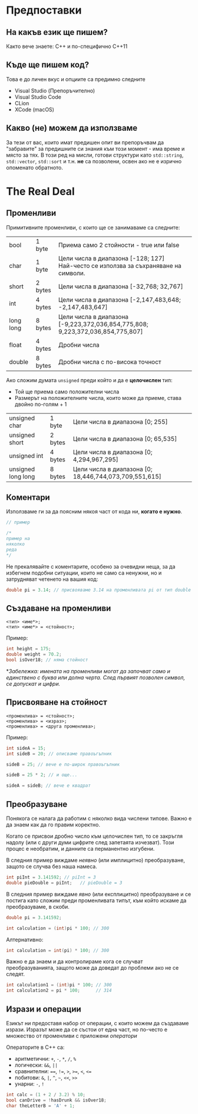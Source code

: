 # Предпоставки
## На какъв език ще пишем?
Както вече знаете: С++ и по-специфично С++11

## Къде ще пишем код?
Това е до личен вкус и опциите са предимно следните
- Visual Studio (Препоръчително)
- Visual Studio Code
- CLion
- XCode (macOS)

## Какво (не) можем да използваме
За тези от вас, които имат предишен опит ви препоръчвам да "забравите" за предишните си знания към този момент - има време и място за тях. В този ред на мисли, готови структури като ``std::string``, ``std::vector``, ``std::sort`` и т.н. **не** са позволени, освен ако не е изрично опоменато обратното.

# The Real Deal 
## Променливи
Примитивните променливи, с които ще се занимаваме са следните:
<table>
<tbody>
<tr>
<td>bool</td>
<td>1 byte</td>
<td>Приема само 2 стойности - true или false</td>
</tr>
<tr>
<td>char</td>
<td>1 byte</td>
<td>Цели числа в диапазона [-128; 127]<br/>
Най-често се използва за съхраняване на символи.</td>
</tr>
<tr>
<td>short</td>
<td>2 bytes</td>
<td>Цели числа в диапазона [-32,768; 32,767]</td>
</tr>
<tr>
<td>int</td>
<td>4 bytes</td>
<td>Цели числа в диапазона [-2,147,483,648; -2,147,483,647]</td>
<tr>
<td>long long</td>
<td>8 bytes</td>
<td>Цели числа в диапазона [-9,223,372,036,854,775,808; 9,223,372,036,854,775,807]</td>
</tr>
<tr>
<td>float</td>
<td>4 bytes</td>
<td>Дробни числа</td>
</tr>
<tr>
<td>double</td>
<td>8 bytes</td>
<td>Дробни числа с по-висока точност</td>
</tr>
</tbody>
</table>

Ако сложим думата ``unsigned`` преди който и да е **целочислен** тип:
- Той ще приема само положителни числа
- Размерът на положителните числа, които може да приеме, става двойно по-голям + 1

<table>
<tbody>
<tr>
<td>unsigned char</td>
<td>1 byte</td>
<td>Цели числа в диапазона [0; 255]<br/>
</tr>
<tr>
<td>unsigned short</td>
<td>2 bytes</td>
<td>Цели числа в диапазона [0; 65,535]</td>
</tr>
<tr>
<td>unsigned int</td>
<td>4 bytes</td>
<td>Цели числа в диапазона [0; 4,294,967,295]</td>
<tr>
<td>unsigned long long</td>
<td>8 bytes</td>
<td>Цели числа в диапазона [0; 18,446,744,073,709,551,615]</td>
</tr>
</tbody>
</table>


## Коментари
Използваме ги за да поясним някоя част от кода ни, **когато е нужно**.
```cpp
// пример
```
```cpp
/*
пример на
няколко
реда
*/
```

Не прекалявайте с коментарите, особено за очевидни неща, за да избегнем подобни ситуации, които не само са ненужни, но и затрудняват четенето на вашия код:
```cpp
double pi = 3.14; // присвояваме 3.14 на променливата pi от тип double (8 байта)
```

## Създаване на променливи

``<тип> <име*>;``\
``<тип> <име*> = <стойност>;``

Пример:
```cpp
int height = 175;
double weight = 70.2;
bool isOver18; // няма стойност
```

**Забележка: имената на променливи могат да започват само и единствено с буква или долна черта. След първият позволен символ, се допускат и цифри.*

## Присвояване на стойност

``<променлива> = <стойност>;``\
``<променлива> = <израз>;``\
``<променлива> = <друга променлива>;``

Пример:
```cpp
int sideA = 15;
int sideB = 20; // описваме правоъгълник

sideB = 25; // вече е по-широк правоъгълник

sideB = 25 * 2; // и още...

sideA = sideB; // вече е квадрат
```

## Преобразуване
Понякога се налага да работим с няколко вида числени типове. Важно е да знаем как да го правим коректно.

Когато се присвои дробно число към целочислен тип, то се закръгля надолу (или с други думи цифрите след запетаята изчезват). Този процес е необратим, и данните са перманентно изгубени.

В следния пример виждаме *неявно* (или имплицитно) преобразуване, защото се случва без наша намеса.
```cpp
int piInt = 3.141592; // piInt = 3
double pieDouble = piInt;   // pieDouble = 3
```

В следния пример виждаме *явно* (или експлицитно) преобразуване и се постига като сложим преди променливата типът, към който искаме да преобразуваме, в скоби.
```cpp
double pi = 3.141592;

int calculation = (int)pi * 100; // 300
```
Алтернативно:
```cpp
int calculation = int(pi) * 100; // 300
```
Важно е да знаем и да контролираме кога се случват преобразуванията, защото може да доведат до проблеми ако не се следят.
```cpp
int calculation1 = (int)pi * 100; // 300
int calculation2 = pi * 100;      // 314
```

## Изрази и операции
Езикът ни предоставя набор от операции, с които можем да създаваме изрази. Изразът може да се състои от една част, но по-често е множество от променливи с приложени *оператори*

Операторите в С++ са:
- аритметични: `+`, `-`, `*`, `/`, `%`
- логически: `&&`, `||`
- сравнителни: `==`, `!=`, `>`, `>=`, `<`, `<=`
- побитови: `&`, `|`, `^`, `~`, `<<`, `>>`
- унарни: `-`, `!`

```cpp
int calc = (1 + 2 / 3.2) % 10;
bool canDrive = !hasDrunk && isOver18;
char theLetterB = 'A' + 1;
```